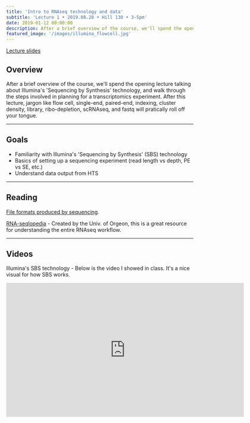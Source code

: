 ```yaml
---
title: 'Intro to RNAseq technology and data'
subtitle: 'Lecture 1 • 2019.08.28 • Hill 130 • 3-5pm'
date: 2019-01-12 00:00:00
description: After a brief overview of the course, we'll spend the opening lecture talking about Illumina's 'Sequencing by Synthesis' technology, and walk through the steps involved in planning for a transcriptomics experiment. 
featured_image: '/images/illumina_flowcell.jpg'
---
```


[Lecture slides](https://www.icloud.com/keynote/0sBpheSjnnkSIjKEHDpzd6kmw#Lecture01%5FRNAseqIntro)

## Overview

After a brief overview of the course, we'll spend the opening lecture talking about Illumina's 'Sequencing by Synthesis' technology, and walk through the steps involved in planning for a transcriptomics experiment.  After this lecture, jargon like flow cell, single-end, paired-end, indexing, cluster density, library, ribo-depletion, scRNAseq, and fastq will pratically roll off your tongue.

---

## Goals

* Familiarity with Illumina's 'Sequencing by Synthesis' (SBS) technology
* Basics of setting up a sequencing experiment (read length vs depth, PE vs SE, etc.)
* Understand data output from HTS

---

## Reading

[File formats produced by sequencing](http://binf.snipcademy.com/lessons/sequence-file-formats).

[RNA-seqlopedia](http://rnaseq.uoregon.edu/) - Created by the Univ. of Orgeon, this is a great resource for understanding the entire RNAseq workflow.

---

## Videos 

Illumina's SBS technology - Below is the video I showed in class.  It's a nice visual for how SBS works.

<iframe src="https://www.youtube.com/embed/fCd6B5HRaZ8" width="640" height="360" frameborder="0" allowfullscreen></iframe>


